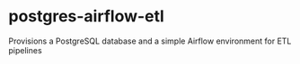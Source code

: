 # postgres-airflow-etl
Provisions a PostgreSQL database and a simple Airflow environment for ETL pipelines
